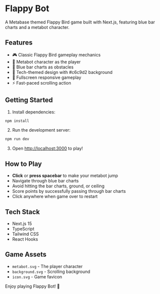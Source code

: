 # Flappy Bot

A Metabase themed Flappy Bird game built with Next.js, featuring blue bar charts and a metabot character.

## Features

- 🎮 Classic Flappy Bird gameplay mechanics
- 🤖 Metabot character as the player
- 🔵 Blue bar charts as obstacles
- 🎨 Tech-themed design with #c6c9d2 background
- 📱 Fullscreen responsive gameplay
- ⚡ Fast-paced scrolling action

## Getting Started

1. Install dependencies:

```bash
npm install
```

2. Run the development server:

```bash
npm run dev
```

3. Open [http://localhost:3000](http://localhost:3000) to play!

## How to Play

- **Click** or **press spacebar** to make your metabot jump
- Navigate through blue bar charts
- Avoid hitting the bar charts, ground, or ceiling
- Score points by successfully passing through bar charts
- Click anywhere when game over to restart

## Tech Stack

- Next.js 15
- TypeScript
- Tailwind CSS
- React Hooks

## Game Assets

- `metabot.svg` - The player character
- `background.svg` - Scrolling background
- `icon.svg` - Game favicon

Enjoy playing Flappy Bot! 🚀

